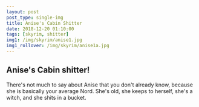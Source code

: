```yaml
---
layout: post
post_type: single-img
title: Anise's Cabin Shitter
date: 2018-12-20 01:10:00
tags: [skyrim, shitter]
img1: /img/skyrim/anise1.jpg
img1_rollover: /img/skyrim/anise1a.jpg
---
```

## Anise's Cabin shitter!

There's not much to say about Anise that you don't already know, because she is basically your average Nord. She's old, she keeps to herself, she's a witch, and she shits in a bucket.
